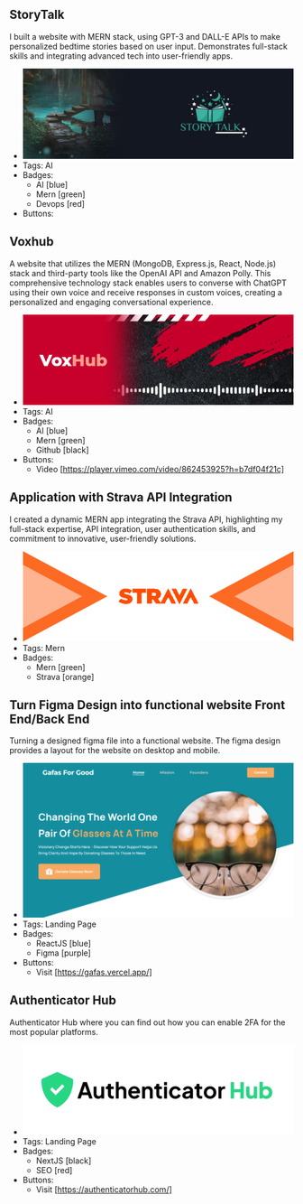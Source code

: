 ## StoryTalk
I built a website with MERN stack, using GPT-3 and DALL-E APIs to make personalized bedtime stories based on user input. Demonstrates full-stack skills and integrating advanced tech into user-friendly apps.
- ![600x200](../assets/storyTalk-cover.webp)
- Tags: AI
- Badges:
  - AI [blue]
  - Mern [green]
  - Devops [red]
- Buttons:

## Voxhub
A website that utilizes the MERN (MongoDB, Express.js, React, Node.js) stack and third-party tools like the OpenAI API and Amazon Polly. This comprehensive technology stack enables users to converse with ChatGPT using their own voice and receive responses in custom voices, creating a personalized and engaging conversational experience.
- ![600x200](../assets/voxHub-cover.webp)
- Tags: AI
- Badges:
  - AI [blue]
  - Mern [green]
  - Github [black]
- Buttons:
  - Video [https://player.vimeo.com/video/862453925?h=b7df04f21c]

## Application with Strava API Integration
I created a dynamic MERN app integrating the Strava API, highlighting my full-stack expertise, API integration, user authentication skills, and commitment to innovative, user-friendly solutions.
- ![600x200](../assets/strava-cover.webp)
- Tags: Mern
- Badges:
  - Mern [green]
  - Strava [orange]


## Turn Figma Design into functional website Front End/Back End
Turning a designed figma file into a functional website. The figma design provides a layout for the website on desktop and mobile.
- ![600x200](../assets/figma-cover.webp)
- Tags: Landing Page
- Badges:
  - ReactJS [blue]
  - Figma [purple]
- Buttons:
  - Visit [https://gafas.vercel.app/]
  
## Authenticator Hub
Authenticator Hub where you can find out how you can enable 2FA for the most popular platforms.
- ![600x200](../assets/authhub-cover.webp)
- Tags: Landing Page
- Badges:
  - NextJS [black]
  - SEO [red]
- Buttons:
  - Visit [https://authenticatorhub.com/]